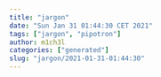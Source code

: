 ```yaml
---
title: "jargon"
date: "Sun Jan 31 01:44:30 CET 2021"
tags: ["jargon", "pipotron"]
author: m1ch3l
categories: ["generated"]
slug: "jargon/2021-01-31-01:44:30"
---
```



